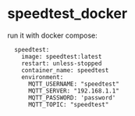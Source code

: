 # speedtest_docker


run it with docker compose:
```
  speedtest:
    image: speedtest:latest
    restart: unless-stopped
    container_name: speedtest
    environment:
      MQTT_USERNAME: "speedtest"
      MQTT_SERVER: "192.168.1.1"
      MQTT_PASSWORD: 'password'
      MQTT_TOPIC: "speedtest"
```
